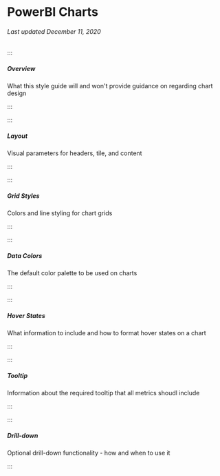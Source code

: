 # PowerBI Charts

###### Last updated December 11, 2020

:::

##### Overview

What this style guide will and won't provide guidance on regarding chart design

:::

:::

##### Layout

Visual parameters for headers, tile, and content

:::

:::

##### Grid Styles

Colors and line styling for chart grids

:::

:::

##### Data Colors

The default color palette to be used on charts

:::

:::

##### Hover States

What information to include and how to format hover states on a chart

:::

:::

##### Tooltip

Information about the required tooltip that all metrics shoudl include

:::

:::

##### Drill-down

Optional drill-down functionality - how and when to use it

:::
